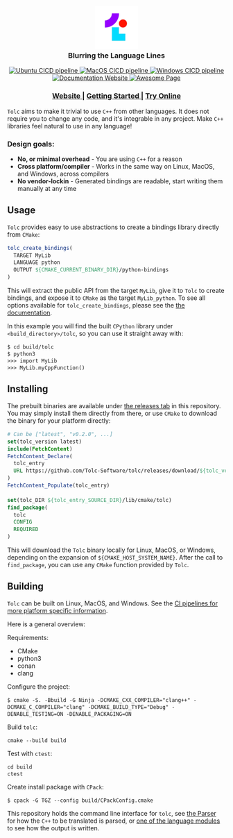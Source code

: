 <div align="center">
  <h3>
    <img src="docs/tolc_logo.png" alt="Tolc logo" style="width:100px;"/>
    </br>
    Blurring the Language Lines
  </h3>

  <div align="center">
    <!-- Ubuntu CICD pipeline -->
    <a href="https://github.com/Tolc-Software/tolc/actions/workflows/ubuntu.yml">
      <img src="https://github.com/Tolc-Software/tolc/workflows/Ubuntu/badge.svg" alt="Ubuntu CICD pipeline" />
    </a>
    <!-- MacOS CICD pipeline -->
    <a href="https://github.com/Tolc-Software/tolc/actions/workflows/macos.yml">
      <img src="https://github.com/Tolc-Software/tolc/workflows/MacOS/badge.svg" alt="MacOS CICD pipeline" />
    </a>
    <!-- MacOS CICD pipeline -->
    <a href="https://github.com/Tolc-Software/tolc/actions/workflows/windows.yml">
      <img src="https://github.com/Tolc-Software/tolc/workflows/Windows/badge.svg" alt="Windows CICD pipeline" />
    </a>
  </div>

  <div align="center">
    <!-- docs -->
    <a href="https://docs.tolc.io/">
      <img src="https://img.shields.io/badge/docs-latest-blue.svg?style=flat" alt="Documentation Website" />
    </a>
    <!-- Discord -->
    <a href="https://discord.gg/NwDxCGztjN">
      <img src="https://badgen.net/badge/tolc/discord?icon=discord&label" alt="Awesome Page" />
    </a>
  </div>


  <div align="center">
    <h3>
      <a href="https://tolc.io/"> Website </a>
      <span> | </span>
      <a href="https://docs.tolc.io/"> Getting Started </a>
      <span> | </span>
      <a href="https://tolc.io/live"> Try Online </a>
    </h3>
  </div>
</div>

`Tolc` aims to make it trivial to use `C++` from other languages. It does not require you to change any code, and it's integrable in any project. Make `C++` libraries feel natural to use in any language!

### Design goals: ###

* **No, or minimal overhead** - You are using `C++` for a reason
* **Cross platform/compiler** - Works in the same way on Linux, MacOS, and Windows, across compilers
* **No vendor-lockin** - Generated bindings are readable, start writing them manually at any time

## Usage ##

`Tolc` provides easy to use abstractions to create a bindings library directly from `CMake`:

```cmake
tolc_create_bindings(
  TARGET MyLib
  LANGUAGE python
  OUTPUT ${CMAKE_CURRENT_BINARY_DIR}/python-bindings
)
```

This will extract the public API from the target `MyLib`, give it to `Tolc` to create bindings, and expose it to `CMake` as the target `MyLib_python`. To see all options available for `tolc_create_bindings`, please see the [the documentation](https://docs.tolc.io/cmake/reference/).

In this example you will find the built `CPython` library under `<build_directory>/tolc`, so you can use it straight away with:

```shell
$ cd build/tolc
$ python3
>>> import MyLib
>>> MyLib.myCppFunction()
```

## Installing ##

The prebuilt binaries are available under [the releases tab](https://github.com/Tolc-Software/tolc/releases/tag/main-release) in this repository. You may simply install them directly from there, or use `CMake` to download the binary for your platform directly:

```cmake
# Can be ["latest", "v0.2.0", ...]
set(tolc_version latest)
include(FetchContent)
FetchContent_Declare(
  tolc_entry
  URL https://github.com/Tolc-Software/tolc/releases/download/${tolc_version}/tolc-${CMAKE_HOST_SYSTEM_NAME}.tar.xz
)
FetchContent_Populate(tolc_entry)

set(tolc_DIR ${tolc_entry_SOURCE_DIR}/lib/cmake/tolc)
find_package(
  tolc
  CONFIG
  REQUIRED
)
```

This will download the `Tolc` binary locally for Linux, MacOS, or Windows, depending on the expansion of `${CMAKE_HOST_SYSTEM_NAME}`. After the call to `find_package`, you can use any `CMake` function provided by `Tolc`.

## Building ##

`Tolc` can be built on Linux, MacOS, and Windows. See the [CI pipelines for more platform specific information](./.github/workflows/).

Here is a general overview:

Requirements:

* CMake
* python3
* conan
* clang

Configure the project:

```shell
$ cmake -S. -Bbuild -G Ninja -DCMAKE_CXX_COMPILER="clang++" -DCMAKE_C_COMPILER="clang" -DCMAKE_BUILD_TYPE="Debug" -DENABLE_TESTING=ON -DENABLE_PACKAGING=ON
```

Build `tolc`:

```shell
cmake --build build
```

Test with `ctest`:

```shell
cd build
ctest
```

Create install package with `CPack`:

```shell
$ cpack -G TGZ --config build/CPackConfig.cmake
```

This repository holds the command line interface for `tolc`, see [the Parser](https://github.com/Tolc-Software/Parser) for how the `C++` to be translated is parsed, or [one of the language modules](https://github.com/Tolc-Software/frontend.py) to see how the output is written.

